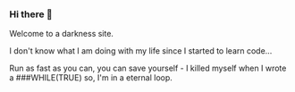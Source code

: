 ### Hi there 👋

<!--
**hiitoos/hiitoos** is a ✨ _special_ ✨ repository because its `README.md` (this file) appears on your GitHub profile.

Here are some ideas to get you started:

- 🔭 I’m currently working on ...
- 🌱 I’m currently learning ...
- 👯 I’m looking to collaborate on ...
- 🤔 I’m looking for help with ...
- 💬 Ask me about ...
- 📫 How to reach me: ...
- 😄 Pronouns: ...
- ⚡ Fun fact: ...
-->

Welcome to a darkness site.

I don't know what I am doing with my life since I started to learn code...

Run as fast as you can, you can save yourself - I killed myself when I wrote a ###WHILE(TRUE) so, I'm in a eternal loop.
